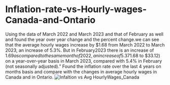 # Inflation-rate-vs-Hourly-wages-Canada-and-Ontario
Using the data of March 2022 and March 2023 and that of February as well and found the year over year change and the percent change.we can see that the average hourly wages increase by $1.68 from March 2022 to March 2023, an increase of 5.3%. But in February2023 there is an increase of $1.69 as compared to the same month of 2022, an increase of 5.37%, i.e., 5.4%. This proves the claim by stats Canada in twitter “Average hourly wages rose 5.3% (+$1.68 to $33.12) on a year-over-year basis in March 2023, compared with 5.4% in February (not seasonally adjusted).” 
Found the inflation rate over the last 4 years on months basis and compare with the changes in average hourly wages in Canada and in Ontario.
![Infaltion vs Avg HourlyWages_Canada](https://github.com/AnjanaSebastian25/Inflation-rate-vs-Hourly-wages-Canada-and-Ontario/assets/131631827/4f64b457-8423-42cf-86fd-8b763d064ca3)




